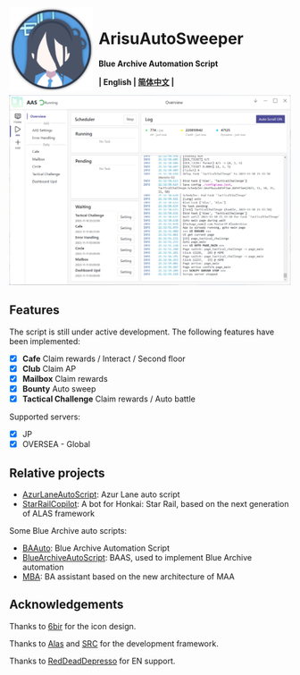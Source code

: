 <img width="150" height="150" align="left" style="float: left; margin: 0 10px 0 0;" alt="AAS icon" src="docs/resources/aas_icon.svg"/>

# ArisuAutoSweeper

**Blue Archive Automation Script**

**| English | [简体中文](README.md) |**

![gui_en.png](docs/resources/gui_en.png)

## Features

The script is still under active development. The following features have been implemented:

- [x] **Cafe** Claim rewards / Interact / Second floor
- [x] **Club** Claim AP
- [x] **Mailbox** Claim rewards
- [x] **Bounty** Auto sweep
- [x] **Tactical Challenge** Claim rewards / Auto battle

Supported servers:

- [x] JP
- [x] OVERSEA - Global

## Relative projects

- [AzurLaneAutoScript](https://github.com/LmeSzinc/AzurLaneAutoScript): Azur Lane auto script
- [StarRailCopilot](https://github.com/LmeSzinc/StarRailCopilot): A bot for Honkai: Star Rail, based on the next
  generation of ALAS framework

Some Blue Archive auto scripts:

- [BAAuto](https://github.com/RedDeadDepresso/BAAuto): Blue Archive Automation Script
- [BlueArchiveAutoScript](https://github.com/pur1fying/blue_archive_auto_script): BAAS, used to implement Blue Archive
  automation
- [MBA](https://github.com/MaaAssistantArknights/MBA): BA assistant based on the new architecture of MAA

## Acknowledgements

Thanks to [6bir](https://github.com/6bir) for the icon design.

Thanks to [Alas](https://github.com/LmeSzinc/AzurLaneAutoScript) and [SRC](https://github.com/LmeSzinc/StarRailCopilot)
for the development framework.

Thanks to [RedDeadDepresso](https://github.com/RedDeadDepresso) for EN support.
